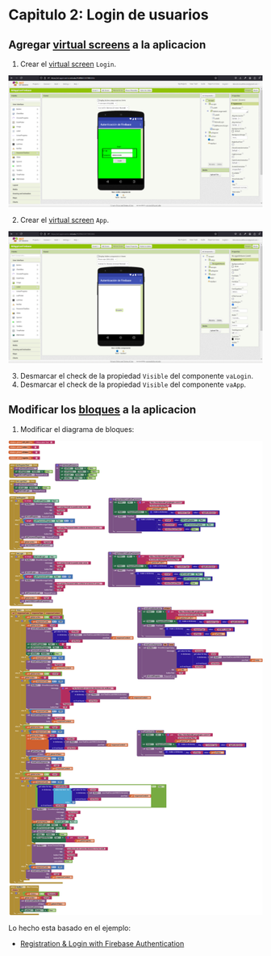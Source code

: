 # Capitulo 2: Login de usuarios

## Agregar [virtual screens](http://ai2.appinventor.mit.edu/reference/other/manyscreens.html) a la aplicacion

1. Crear el [virtual screen](http://ai2.appinventor.mit.edu/reference/other/manyscreens.html) `Login`.

![Login Screen](login_screen.png)

2. Crear el [virtual screen](http://ai2.appinventor.mit.edu/reference/other/manyscreens.html) `App`.

![App Screen](app_screen.png)

3. Desmarcar el check de la propiedad `Visible` del componente `vaLogin`.
4. Desmarcar el check de la propiedad `Visible` del componente `vaApp`.

## Modificar los [bloques](https://ai2.appinventor.mit.edu/reference/blocks/) a la aplicacion

1. Modificar el diagrama de bloques:

![Diagrama](diagrama.png)

Lo hecho esta basado en el ejemplo:

- [Registration & Login with Firebase Authentication](https://ai2.metricrat.co.uk/guides/registration-login-with-firebase-authentication)